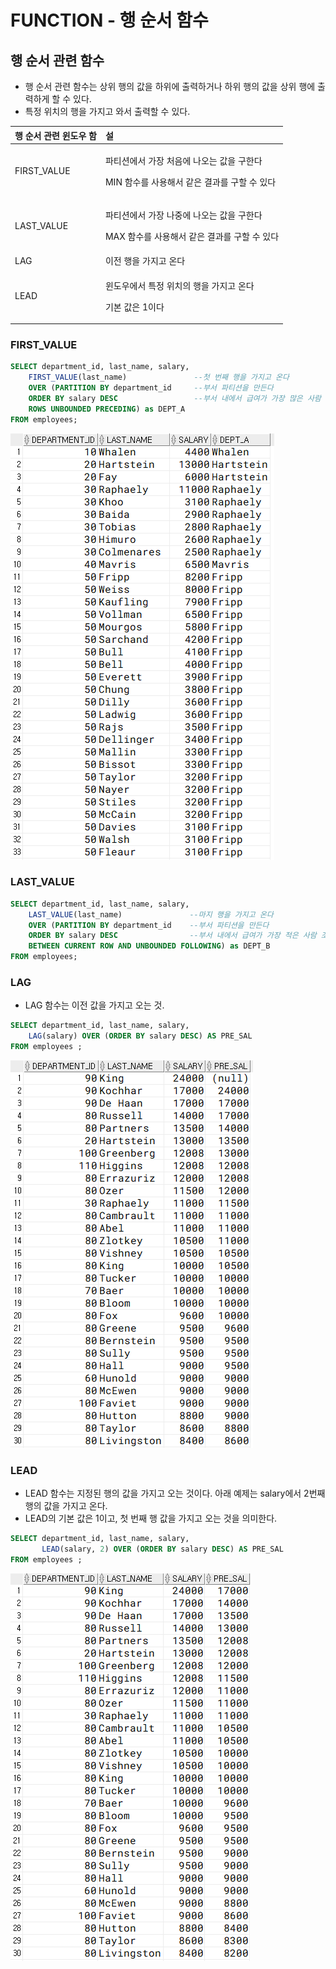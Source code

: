 # FUNCTION - 행 순서 함수

## 행 순서 관련 함수 

* 행 순서 관련 함수는  상위 행의 값을 하위에 출력하거나 하위 행의 값을 상위 행에 출력하게 할 수 있다. 
* 특정 위치의 행을 가지고 와서 출력할 수 있다. 

<table>
  <thead>
    <tr>
      <th style="text-align:left">&#xD589; &#xC21C;&#xC11C; &#xAD00;&#xB828; &#xC708;&#xB3C4;&#xC6B0; &#xD568;</th>
      <th
      style="text-align:left">&#xC124;</th>
    </tr>
  </thead>
  <tbody>
    <tr>
      <td style="text-align:left">FIRST_VALUE</td>
      <td style="text-align:left">
        <p>&#xD30C;&#xD2F0;&#xC158;&#xC5D0;&#xC11C; &#xAC00;&#xC7A5; &#xCC98;&#xC74C;&#xC5D0;
          &#xB098;&#xC624;&#xB294; &#xAC12;&#xC744; &#xAD6C;&#xD55C;&#xB2E4;</p>
        <p>MIN &#xD568;&#xC218;&#xB97C; &#xC0AC;&#xC6A9;&#xD574;&#xC11C; &#xAC19;&#xC740;
          &#xACB0;&#xACFC;&#xB97C; &#xAD6C;&#xD560; &#xC218; &#xC788;&#xB2E4;</p>
      </td>
    </tr>
    <tr>
      <td style="text-align:left">LAST_VALUE</td>
      <td style="text-align:left">
        <p>&#xD30C;&#xD2F0;&#xC158;&#xC5D0;&#xC11C; &#xAC00;&#xC7A5; &#xB098;&#xC911;&#xC5D0;
          &#xB098;&#xC624;&#xB294; &#xAC12;&#xC744; &#xAD6C;&#xD55C;&#xB2E4;</p>
        <p>MAX &#xD568;&#xC218;&#xB97C; &#xC0AC;&#xC6A9;&#xD574;&#xC11C; &#xAC19;&#xC740;
          &#xACB0;&#xACFC;&#xB97C; &#xAD6C;&#xD560; &#xC218; &#xC788;&#xB2E4;</p>
      </td>
    </tr>
    <tr>
      <td style="text-align:left">LAG</td>
      <td style="text-align:left">&#xC774;&#xC804; &#xD589;&#xC744; &#xAC00;&#xC9C0;&#xACE0; &#xC628;&#xB2E4;</td>
    </tr>
    <tr>
      <td style="text-align:left">LEAD</td>
      <td style="text-align:left">
        <p>&#xC708;&#xB3C4;&#xC6B0;&#xC5D0;&#xC11C; &#xD2B9;&#xC815; &#xC704;&#xCE58;&#xC758;
          &#xD589;&#xC744; &#xAC00;&#xC9C0;&#xACE0; &#xC628;&#xB2E4;</p>
        <p>&#xAE30;&#xBCF8; &#xAC12;&#xC740; 1&#xC774;&#xB2E4;</p>
      </td>
    </tr>
  </tbody>
</table>

### FIRST\_VALUE

```sql
SELECT department_id, last_name, salary, 
    FIRST_VALUE(last_name)               --첫 번째 행을 가지고 온다 
    OVER (PARTITION BY department_id     --부서 파티션을 만든다
    ORDER BY salary DESC                 --부서 내에서 급여가 가장 많은 사람 조
    ROWS UNBOUNDED PRECEDING) as DEPT_A 
FROM employees; 
```

![](.gitbook/assets/image%20%287%29.png)

### LAST\_VALUE

```sql
SELECT department_id, last_name, salary, 
    LAST_VALUE(last_name)               --마지 행을 가지고 온다 
    OVER (PARTITION BY department_id    --부서 파티션을 만든다
    ORDER BY salary DESC                --부서 내에서 급여가 가장 적은 사람 조
    BETWEEN CURRENT ROW AND UNBOUNDED FOLLOWING) as DEPT_B
FROM employees; 
```

### LAG

* LAG 함수는 이전 값을 가지고 오는 것. 

```sql
SELECT department_id, last_name, salary, 
    LAG(salary) OVER (ORDER BY salary DESC) AS PRE_SAL 
FROM employees ; 
```

![](.gitbook/assets/image%20%282%29.png)

### LEAD 

* LEAD 함수는 지정된 행의 값을 가지고 오는 것이다. 아래 예제는 salary에서 2번째 행의 값을 가지고 온다. 
* LEAD의 기본 값은 1이고, 첫 번째 행 값을 가지고 오는 것을 의미한다. 

```sql
SELECT department_id, last_name, salary, 
       LEAD(salary, 2) OVER (ORDER BY salary DESC) AS PRE_SAL 
FROM employees ; 
```

![](.gitbook/assets/image%20%2810%29.png)

